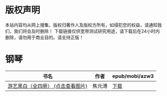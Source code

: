 # 版权声明

本站内容均从网上搜集，版权归著作人及版权方所有，如侵犯您的权益，请通知我们，我们将会及时删除！ 下载链接仅供宽带测试研究用途，请下载后在24小时内删除，请勿用于商业目的。请支持正版！

# 钢琴

| 书名 | 作者 | epub/mobi/azw3 |
| --- | --- | --- |
| [游艺黑白（全四册） (点击查看图片)](https://www.dushupai.com/attachment/2024/06/09/9936d6e7b9dda859.jpg) | 焦元溥 | [下载](https://url89.ctfile.com/f/31084289-1356982555-e57eb3?p=8866) |

